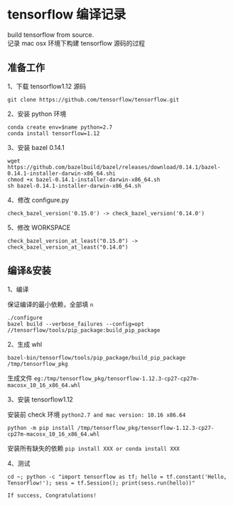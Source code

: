 # tensorflow 编译记录
  
build tensorflow from source.  
记录 mac osx 环境下构建 tensorflow 源码的过程  
  
## 准备工作
  
1、下载 tensorflow1.12 源码  
  
`git clone https://github.com/tensorflow/tensorflow.git`  
  
2、安装 python 环境  
  
`conda create env=$name python=2.7`  
`conda install tensorflow=1.12`  
  
3、安装 bazel 0.14.1  
  
`wget https://github.com/bazelbuild/bazel/releases/download/0.14.1/bazel-0.14.1-installer-darwin-x86_64.shi`  
`chmod +x bazel-0.14.1-installer-darwin-x86_64.sh`  
`sh bazel-0.14.1-installer-darwin-x86_64.sh`  
  
4、修改 configure.py  
  
`check_bazel_version('0.15.0') -> check_bazel_version('0.14.0')`  
  
5、修改 WORKSPACE  
  
`check_bazel_version_at_least("0.15.0") -> check_bazel_version_at_least("0.14.0")`  
  
## 编译&安装

1、编译  

保证编译的最小依赖，全部填 `n`  

`./configure`  
`bazel build --verbose_failures --config=opt //tensorflow/tools/pip_package:build_pip_package`    
  
2、生成 whl
  
`bazel-bin/tensorflow/tools/pip_package/build_pip_package /tmp/tensorflow_pkg`  
  
生成文件 `eg:/tmp/tensorflow_pkg/tensorflow-1.12.3-cp27-cp27m-macosx_10_16_x86_64.whl`  
  
3、安装 tensorflow1.12  
  
安装前 check 环境 `python2.7 and mac version: 10.16 x86.64`  
  
`python -m pip install /tmp/tensorflow_pkg/tensorflow-1.12.3-cp27-cp27m-macosx_10_16_x86_64.whl`  
  
安装所有缺失的依赖 `pip install XXX or conda install XXX`  
  
4、测试  
  
`cd ~; python -c "import tensorflow as tf; hello = tf.constant('Hello, TensorFlow!'); sess = tf.Session(); print(sess.run(hello))"`  
  
`If success, Congratulations!`  
